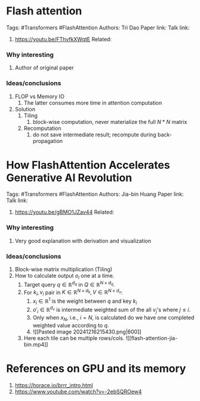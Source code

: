 # Flash attention
Tags: #Transformers  #FlashAttention 
Authors: Tri Dao
Paper link: 
Talk link: 
1. https://youtu.be/FThvfkXWqtE
Related: 
### Why interesting
1. Author of original paper
### Ideas/conclusions
1.  FLOP vs Memory IO
	1. The latter consumes more time in attention computation
2. Solution
	1. Tiling
		1. block-wise computation, never materialize the full $N*N$ matrix
	2. Recomputation
		1. do not save intermediate result; recompute during back-propagation

# How FlashAttention Accelerates Generative AI Revolution
Tags: #Transformers  #FlashAttention 
Authors: Jia-bin Huang
Paper link: 
Talk link: 
1. https://youtu.be/gBMO1JZav44
Related: 
### Why interesting
1. Very good explanation with derivation and visualization
### Ideas/conclusions
1. Block-wise matrix multiplication (Tiling)
2. How to calculate output $o_i$ one at a time.
	1. Target query $q \in \mathbb{R}^{d_q}$ in $Q\in\mathbb{R}^{N\times d_q}$.
	2. For $k_i, v_i$ pair in $K\in\mathbb{R}^{N\times d_k}, V\in\mathbb{R}^{N\times d_v}$:
		1. $x_i\in \mathbb{R}^1$ is the weight between $q$ and key $k_i$
		2. $o'_i\in\mathbb{R}^{d_v}$ is intermediate weighted sum of the all $v_j$'s where $j\le i$. 
		3. Only when $x_N$, i.e., $i=N$, is calculated do we have one completed weighted value according to $q$.
		4. ![[Pasted image 20241216215430.png|600]]
	3. Here each tile can be multiple rows/cols. ![[flash-attention-jia-bin.mp4]]
# References on GPU and its memory
1. https://horace.io/brrr_intro.html
2. https://www.youtube.com/watch?v=-2ebSQROew4
